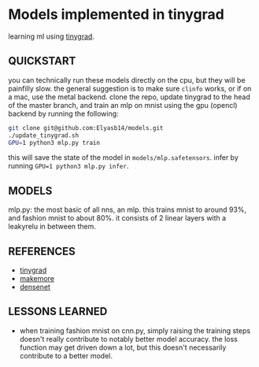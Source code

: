 # Models implemented in tinygrad

learning ml using [tinygrad](https://github.com/tinygrad/tinygrad).

## QUICKSTART

you can technically run these models directly on the cpu, but they will be painfilly slow. the general suggestion is to make sure `clinfo` works, or if on a mac, use the metal backend. clone the repo, update tinygrad to the head of the master branch, and train an mlp on mnist using the gpu (opencl) backend by running the following:

```bash
git clone git@github.com:Elyasb14/models.git
./update_tinygrad.sh
GPU=1 python3 mlp.py train
```

this will save the state of the model in `models/mlp.safetensors`. infer by running `GPU=1 python3 mlp.py infer`.

## MODELS

mlp.py: the most basic of all nns, an mlp. this trains mnist to around 93%, and fashion mnist to about 80%. it consists of 2 linear layers with a leakyrelu in between them.

## REFERENCES

- [tinygrad](https://github.com/tinygrad/tinygrad)
- [makemore](https://github.com/karpathy/makemore)
- [densenet](https://arxiv.org/pdf/1608.06993.pdf)

## LESSONS LEARNED

- when training fashion mnist on cnn.py, simply raising the training steps doesn't really contribute to notably better model accuracy. the loss function may get driven down a lot, but this doesn't necessarily contribute to a better model.
